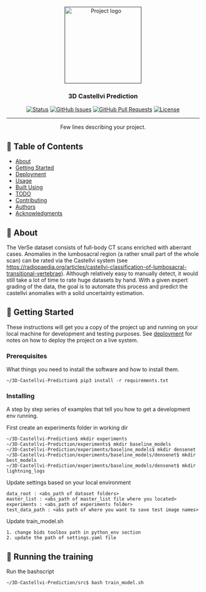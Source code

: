 <p align="center">
  <a href="" rel="noopener">
 <img width=200px height=200px src="https://i.imgur.com/6wj0hh6.jpg" alt="Project logo"></a>
</p>

<h3 align="center">3D Castellvi Prediction</h3>

<div align="center">

[![Status](https://img.shields.io/badge/status-active-success.svg)]()
[![GitHub Issues](https://img.shields.io/github/issues/kylelobo/The-Documentation-Compendium.svg)](https://github.com/kylelobo/The-Documentation-Compendium/issues)
[![GitHub Pull Requests](https://img.shields.io/github/issues-pr/kylelobo/The-Documentation-Compendium.svg)](https://github.com/kylelobo/The-Documentation-Compendium/pulls)
[![License](https://img.shields.io/badge/license-MIT-blue.svg)](/LICENSE)

</div>

---

<p align="center"> Few lines describing your project.
    <br> 
</p>

## 📝 Table of Contents

- [About](#about)
- [Getting Started](#getting_started)
- [Deployment](#deployment)
- [Usage](#usage)
- [Built Using](#built_using)
- [TODO](../TODO.md)
- [Contributing](../CONTRIBUTING.md)
- [Authors](#authors)
- [Acknowledgments](#acknowledgement)

## 🧐 About <a name = "about"></a>

The VerSe dataset consists of full-body CT scans enriched with aberrant cases. Anomalies in the lumbosacral region (a rather small part of the whole scan) can be rated via the Castellvi system (see https://radiopaedia.org/articles/castellvi-classification-of-lumbosacral-transitional-vertebrae). Although relatively easy to manually detect, it would still take a lot of time to rate huge datasets by hand. With a given expert grading of the data, the goal is to automate this process and predict the castellvi anomalies with a solid uncertainty estimation.


## 🏁 Getting Started <a name = "getting_started"></a>

These instructions will get you a copy of the project up and running on your local machine for development and testing purposes. See [deployment](#deployment) for notes on how to deploy the project on a live system.

### Prerequisites

What things you need to install the software and how to install them.

```
~/3D-Castellvi-Prediction$ pip3 install -r requirements.txt
```

### Installing

A step by step series of examples that tell you how to get a development env running.

First create an experiments folder in working dir
```
~/3D-Castellvi-Prediction$ mkdir experiments
~/3D-Castellvi-Prediction/experiments$ mkdir baseline_models
~/3D-Castellvi-Prediction/experiments/baseline_models$ mkdir densenet
~/3D-Castellvi-Prediction/experiments/baseline_models/densenet$ mkdir best_models
~/3D-Castellvi-Prediction/experiments/baseline_models/densenet$ mkdir lightning_logs

```

Update settings based on your local environment
```
data_root : <abs_path of dataset folders>
master_list : <abs_path of master_list file where you located>
experiments : <abs_path of experiments folder>
test_data_path : <abs path of where you want to save test image names>
```

Update train_model.sh
```
1. change bids toolbox path in python_env section
2. update the path of settings.yaml file 
```


## 🔧 Running the training <a name = "tests"></a>


Run the bashscript

```
~/3D-Castellvi-Prediction/src$ bash train_model.sh
```
